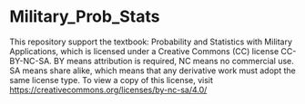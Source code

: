 # Military_Prob_Stats
This repository support the textbook: Probability and Statistics with Military Applications, which is licensed under a Creative Commons (CC) license CC-BY-NC-SA.  BY means attribution is required, NC means no commercial use.  SA means share alike, which means that any derivative work must adopt the same license type.  To view a copy of this license, visit https://creativecommons.org/licenses/by-nc-sa/4.0/ 

